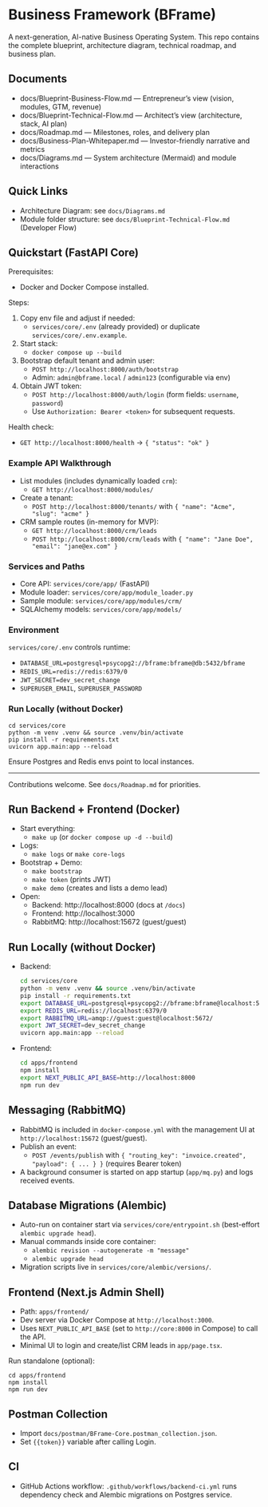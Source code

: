 # Business Framework (BFrame)

A next-generation, AI-native Business Operating System. This repo contains the complete blueprint, architecture diagram, technical roadmap, and business plan.

## Documents
- docs/Blueprint-Business-Flow.md — Entrepreneur’s view (vision, modules, GTM, revenue)
- docs/Blueprint-Technical-Flow.md — Architect’s view (architecture, stack, AI plan)
- docs/Roadmap.md — Milestones, roles, and delivery plan
- docs/Business-Plan-Whitepaper.md — Investor-friendly narrative and metrics
- docs/Diagrams.md — System architecture (Mermaid) and module interactions

## Quick Links
- Architecture Diagram: see `docs/Diagrams.md`
- Module folder structure: see `docs/Blueprint-Technical-Flow.md` (Developer Flow)

## Quickstart (FastAPI Core)

Prerequisites:
- Docker and Docker Compose installed.

Steps:
1. Copy env file and adjust if needed:
   - `services/core/.env` (already provided) or duplicate `services/core/.env.example`.
2. Start stack:
   - `docker compose up --build`
3. Bootstrap default tenant and admin user:
   - `POST http://localhost:8000/auth/bootstrap`
   - Admin: `admin@bframe.local` / `admin123` (configurable via env)
4. Obtain JWT token:
   - `POST http://localhost:8000/auth/login` (form fields: `username`, `password`)
   - Use `Authorization: Bearer <token>` for subsequent requests.

Health check:
- `GET http://localhost:8000/health` → `{ "status": "ok" }`

### Example API Walkthrough
- List modules (includes dynamically loaded `crm`):
  - `GET http://localhost:8000/modules/`
- Create a tenant:
  - `POST http://localhost:8000/tenants/` with `{ "name": "Acme", "slug": "acme" }`
- CRM sample routes (in-memory for MVP):
  - `GET http://localhost:8000/crm/leads`
  - `POST http://localhost:8000/crm/leads` with `{ "name": "Jane Doe", "email": "jane@ex.com" }`

### Services and Paths
- Core API: `services/core/app/` (FastAPI)
- Module loader: `services/core/app/module_loader.py`
- Sample module: `services/core/app/modules/crm/`
- SQLAlchemy models: `services/core/app/models/`

### Environment
`services/core/.env` controls runtime:
- `DATABASE_URL=postgresql+psycopg2://bframe:bframe@db:5432/bframe`
- `REDIS_URL=redis://redis:6379/0`
- `JWT_SECRET=dev_secret_change`
- `SUPERUSER_EMAIL`, `SUPERUSER_PASSWORD`

### Run Locally (without Docker)
```
cd services/core
python -m venv .venv && source .venv/bin/activate
pip install -r requirements.txt
uvicorn app.main:app --reload
```
Ensure Postgres and Redis envs point to local instances.

---

Contributions welcome. See `docs/Roadmap.md` for priorities.

## Run Backend + Frontend (Docker)
- Start everything:
  - `make up` (or `docker compose up -d --build`)
- Logs:
  - `make logs` or `make core-logs`
- Bootstrap + Demo:
  - `make bootstrap`
  - `make token` (prints JWT)
  - `make demo` (creates and lists a demo lead)
- Open:
  - Backend: http://localhost:8000 (docs at `/docs`)
  - Frontend: http://localhost:3000
  - RabbitMQ: http://localhost:15672 (guest/guest)

## Run Locally (without Docker)
- Backend:
  ```bash
  cd services/core
  python -m venv .venv && source .venv/bin/activate
  pip install -r requirements.txt
  export DATABASE_URL=postgresql+psycopg2://bframe:bframe@localhost:5432/bframe
  export REDIS_URL=redis://localhost:6379/0
  export RABBITMQ_URL=amqp://guest:guest@localhost:5672/
  export JWT_SECRET=dev_secret_change
  uvicorn app.main:app --reload
  ```
- Frontend:
  ```bash
  cd apps/frontend
  npm install
  export NEXT_PUBLIC_API_BASE=http://localhost:8000
  npm run dev
  ```

## Messaging (RabbitMQ)
- RabbitMQ is included in `docker-compose.yml` with the management UI at `http://localhost:15672` (guest/guest).
- Publish an event:
  - `POST /events/publish` with `{ "routing_key": "invoice.created", "payload": { ... } }` (requires Bearer token)
- A background consumer is started on app startup (`app/mq.py`) and logs received events.

## Database Migrations (Alembic)
- Auto-run on container start via `services/core/entrypoint.sh` (best-effort `alembic upgrade head`).
- Manual commands inside core container:
  - `alembic revision --autogenerate -m "message"`
  - `alembic upgrade head`
- Migration scripts live in `services/core/alembic/versions/`.

## Frontend (Next.js Admin Shell)
- Path: `apps/frontend/`
- Dev server via Docker Compose at `http://localhost:3000`.
- Uses `NEXT_PUBLIC_API_BASE` (set to `http://core:8000` in Compose) to call the API.
- Minimal UI to login and create/list CRM leads in `app/page.tsx`.

Run standalone (optional):
```
cd apps/frontend
npm install
npm run dev
```

## Postman Collection
- Import `docs/postman/BFrame-Core.postman_collection.json`.
- Set `{{token}}` variable after calling Login.

## CI
- GitHub Actions workflow: `.github/workflows/backend-ci.yml` runs dependency check and Alembic migrations on Postgres service.
